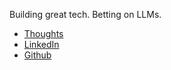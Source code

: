 Building great tech. Betting on LLMs.

- [Thoughts](./thoughts/technology_as_a_tool.html)
- [LinkedIn](https://www.linkedin.com/in/hammadkhan97/)
- [Github](https://github.com/h7k237)
